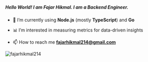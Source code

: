 <h5 align="left">Hello World! I am Fajar Hikmal. I am a Backend Engineer.</h5>

- 🌱 I’m currently using **Node.js** (mostly **TypeScript**) and **Go**

- 📊 I’m interested in measuring metrics for data-driven insights

- 📫 How to reach me **fajarhikmal214@gmail.com**

<p><img align="left" src="https://github-readme-stats.vercel.app/api/top-langs?username=fajarhikmal214&show_icons=true&locale=en&layout=compact" alt="fajarhikmal214" /></p>
